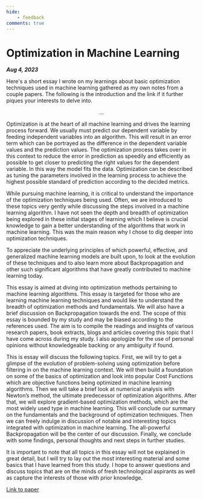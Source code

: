 ```yaml
---
hide:
    - feedback
comments: true
---
```


# Optimization in Machine Learning
***Aug 4, 2023***

Here's a short essay I wrote on my learnings about basic optimization techniques used in machine learning gathered as my own notes from a couple papers.
The following is the introduction and the link if it further piques your interests to delve into.

 <p style="text-align: center;">...</p>

Optimization is at the heart of all machine learning and drives the learning process forward. We usually 
must predict our dependent variable by feeding independent variables into an algorithm. This will result 
in an error term which can be portrayed as the difference in the dependent variable values and the 
prediction values. The optimization process takes over in this context to reduce the error in prediction 
as speedily and efficiently as possible to get closer to predicting the right values for the dependent 
variable. In this way the model fits the data. Optimization can be described as tuning the parameters 
involved in the learning process to achieve the highest possible standard of prediction according to the 
decided metrics. 
  
While pursuing machine learning, it is critical to understand the importance of the optimization 
techniques being used. Often, we are introduced to these topics very gently while discussing the steps 
involved in a machine learning algorithm. I have not seen the depth and breadth of optimization being 
explored in these initial stages of learning which I believe is crucial knowledge to gain a better 
understanding of the algorithms that work in machine learning. This was the main reason why I chose to 
dig deeper into optimization techniques.
  
To appreciate the underlying principles of which powerful, effective, and generalized machine learning 
models are built upon, to look at the evolution of these techniques and to also learn more about 
Backpropagation and other such significant algorithms that have greatly contributed to machine 
learning today.

This essay is aimed at diving into optimization methods pertaining to machine learning algorithms. This 
essay is targeted for those who are learning machine learning techniques and would like to understand 
the breadth of optimization methods and fundamentals. We will also have a brief discussion on
Backpropagation towards the end. The scope of this essay is bounded by my study and may be biased 
according to the references used. The aim is to compile the readings and insights of various research 
papers, book extracts, blogs and articles covering this topic that I have come across during my study. I 
also apologize for the use of personal opinions without knowledgeable backing or any ambiguity if 
found.
  
This is essay will discuss the following topics. First, we will try to get a glimpse of the evolution of 
problem-solving using optimization before filtering in on the machine learning context. We will then 
build a foundation on some of the basics of optimization and look into popular Cost Functions which are 
objective functions being optimized in machine learning algorithms. Then we will take a brief look at 
numerical analysis with Newton’s method, the ultimate predecessor of optimization algorithms. After 
that, we will explore gradient-based optimization methods, which are the most widely used type in 
machine learning. This will conclude our summary on the fundamentals and the background of 
optimization techniques. Then we can freely indulge in discussion of notable and interesting topics 
integrated with optimization in machine learning. The all-powerful Backpropagation will be the center of 
our discussion. Finally, we conclude with some findings, personal thoughts and next steps in further
studies.
  
It is important to note that all topics in this essay will not be explained in great detail, but I will 
try to lay out the most interesting material and some basics that I have learned from this study. I hope 
to answer questions and discuss topics that are on the minds of fresh technological aspirants as well as 
capture the interests of those with prior knowledge. 
  
<div class="resume-button">
  <a href="./../../artifacts/Optimization.pdf" target="_blank">Link to paper</a>
</div>
